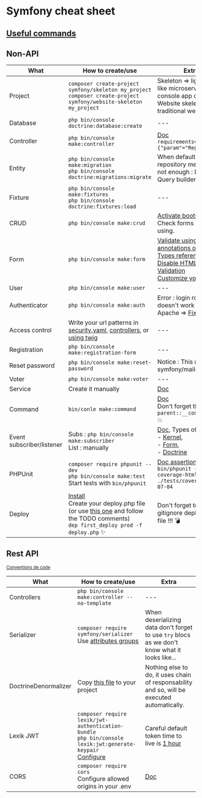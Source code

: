 # Symfony cheat sheet

## [Useful commands](useful-commands.md)

## Non-API

| What | How to create/use | Extra |
| --- | --- | --- |
| Project | `composer create-project symfony/skeleton my_project`<br>`composer create-project symfony/website-skeleton my_project` | Skeleton => lighter app like microservice, console app or API<br>Website skeleton => traditional web app |
| Database | `php bin/console doctrine:database:create` | --- |
| Controller | `php bin/console make:controller` | [Doc](https://symfony.com/doc/5.4/routing.html)<br> `requirements={"param"="Regex"}` |
| Entity | `php bin/console make:migration`<br>`php bin/console doctrine:migrations:migrate` | When default repository methods are not enough : DQL and Query builder |
| Fixture | `php bin/console make:fixtures`<br>`php bin/console doctrine:fixtures:load` | --- |
| CRUD | `php bin/console make:crud` | [Activate bootstrap style](https://symfony.com/doc/current/form/bootstrap5.html)<br>Check forms before using.
| Form | `php bin/console make:form` | [Validate using annotations or php](https://symfony.com/doc/current/forms.html)<br>[Types reference](https://symfony.com/doc/current/reference/forms/types.html)<br>[Disable HTML5 Validation](https://symfony.com/doc/current/forms.html#client-side-html-validation)<br>[Customize your forms](https://symfony.com/doc/current/form/form_customization.html) |
| User | `php bin/console make:user` | --- |
| Authenticator | `php bin/console make:auth` | Error : login route doesn't work using Apache => [Fix](error-login-apache.md))  |
| Access control | Write your url patterns in [security.yaml](https://symfony.com/doc/current/security.html#securing-url-patterns-access-control), [controllers](https://symfony.com/doc/current/security.html#securing-controllers-and-other-code), or [using twig](https://symfony.com/doc/current/security.html#access-control-in-templates) | --- |
| Registration | `php bin/console make:registration-form` | --- |
| Reset password | `php bin/console make:reset-password` | Notice : This uses symfony/mailer.  |
| Voter | `php bin/console make:voter` | --- |
| Service | Create it manually | [Doc](https://symfony.com/doc/current/quick_tour/the_architecture.html#creating-services) |
| Command | `bin/conle make:command` | [Doc](https://symfony.com/doc/current/console.html#creating-a-command)<br>Don't forget the `parent::__construct();` 💥
| Event subscriber/listener | Subs : `php bin/console make:subscriber`<br>List : manually | [Doc](https://symfony.com/doc/current/event_dispatcher.html), Types of events :<br> - [Kernel](https://symfony.com/doc/current/reference/events.html),<br> - [Form](https://symfony.com/doc/current/form/events.html),<br> - [Doctrine](https://symfony.com/doc/current/doctrine/events.html#doctrine-lifecycle-subscribers) |
| PHPUnit | `composer require phpunit --dev`<br>`php bin/console make:test`<br>Start tests with `bin/phpunit` | [Doc assertions](https://phpunit.readthedocs.io/fr/latest/assertions.html)<br>`bin/phpunit --coverage-html ./tests/coverage/2022-07-04` |
| Deploy | [Install](https://deployer.org/docs/6.x/installation)<br>Create your deploy.php file (or use [this one](deploy.php) and follow the TODO comments)<br>`dep first_deploy prod -f deploy.php` ✨ | Don't forget to gitignore deploy.php file !!! 💣 |

## Rest API

<small>[Conventions de code](https://restfulapi.net/resource-naming/)</small>

| What | How to create/use | Extra |
| --- | --- | --- |
| Controllers | `php bin/console make:controller --no-template` | --- |
| Serializer | `composer require symfony/serializer`<br>Use [attributes groups](https://symfony.com/doc/5.4/components/serializer.html#attributes-groups) | When deserializing data don't forget to use `try` blocs as we don't know what it looks like... |
| DoctrineDenormalizer | Copy [this file](doctrineDenormalizer.php) to your project | Nothing else to do, it uses chain of responsability and so, will be executed automatically. |
| Lexik JWT | `composer require lexik/jwt-authentication-bundle`<br>`php bin/console lexik:jwt:generate-keypair`<br>[Configure](https://github.com/lexik/LexikJWTAuthenticationBundle/blob/2.x/Resources/doc/index.rst#symfony-53-and-higher) | Careful default token time to live is [1 hour](https://github.com/lexik/LexikJWTAuthenticationBundle/blob/2.x/Resources/doc/index.rst#configuration) |
| CORS | `composer require cors`<br>Configure allowed origins in your .env | [Doc](https://github.com/nelmio/NelmioCorsBundle) |
